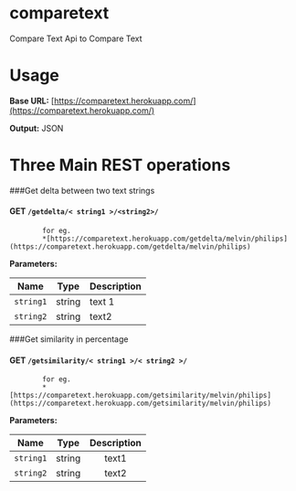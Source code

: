 comparetext
===========

Compare Text Api to Compare Text 


Usage
==========

**Base URL:** [https://comparetext.herokuapp.com/](https://comparetext.herokuapp.com/)

**Output:** JSON


Three Main REST operations
====================
	
###Get delta between two text strings
#### GET `/getdelta/< string1 >/<string2>/` 
		
			for eg. 
			*[https://comparetext.herokuapp.com/getdelta/melvin/philips](https://comparetext.herokuapp.com/getdelta/melvin/philips) 	 

**Parameters:**

| Name | Type | Description |
| ---- | ---- | ----------- |
| `string1` | string | text 1 |
| `string2` | string | text2 |
		 
###Get similarity in percentage 
#### GET `/getsimilarity/< string1 >/< string2 >/` 
		 
			for eg. 
			*[https://comparetext.herokuapp.com/getsimilarity/melvin/philips](https://comparetext.herokuapp.com/getsimilarity/melvin/philips)
		 
**Parameters:**

| Name | Type | Description |
| ---- | :----: | :-----------: |
| `string1` | string | text1 |
| `string2` | string | text2 |

